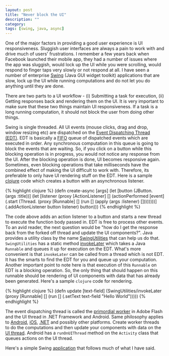 ```yaml
---
layout: post
title: "Never block the UI"
description: ""
category:
tags: [swing, java, async]
---
```


One of the major factors in providing a good user experience is UI responsiveness. Sluggish user interfaces are always a pain to work with and drive much of users' frustrations. I remember a few years back when Facebook launched their mobile app, they had a number of issues where the app was sluggish, would lock up the UI while you were scrolling, would respond to finger taps very slowly or not respond at all. I have seen a number of enterprise [Swing][swing] (Java GUI widget toolkit) applications that are slow, lock up the UI while running computations and do not let you do anything until they are done.

There are two parts to a UI workflow - (i) Submitting a task for execution, (ii) Getting responses back and rendering them on the UI. It is very important to make sure that these two things maintain UI responsiveness. If a task is a long running computation, it should not block the user from doing other things.

Swing is single threaded. All UI events (mouse clicks, drag and drop, window resizing etc) are dispatched on the [Event Dispatching Thread (EDT)][edt]. EDT is basically a [FIFO][fifo] queue of dispatched events which are executed in order. Any synchronous computation in this queue is going to block the events that are waiting. So, if you click on a button while this blocking operation is in progress, you would not notice any response from the UI. After the blocking operation is done, UI becomes responsive again. Sometimes, even blocking operations that take milliseconds have the combined effect of making the UI difficult to work with. Therefore, its preferable to only have UI rendering stuff on the EDT. Here is a sample [clojure][clojure] code which creates a button with an asynchronous listener.

{% highlight clojure %}
(defn create-async
  [args]
  (let [button (JButton. (args :title))]
    (let [listener
          (proxy [ActionListener] []
           (actionPerformed [event]
                        (.start
                         (Thread.
                          (proxy [Runnable] []
                                    (run []
                                         (apply (args :listener) [])))))))]
    (.addActionListener button listener)
      button)))
{% endhighlight %}

The code above adds an action listener to a button and starts a new thread to execute the function body passed in. EDT is free to process other events. To an avid reader, the next question would be "how do I get the response back from the forked off thread and update the UI components?". Java provides a utility class by the name [SwingUtilities][swing-utilities] that can help us do that. `SwingUtilities` has a static method [invokeLater][invokeLater] which takes a Java `Runnable` and queues it up for execution on the EDT. What's more convenient is that `invokeLater` can be called from a thread which is not EDT. It has the smarts to find the EDT for you and queue up your computation. Another important point to note here is that execution of this `Runnable` on EDT is a blocking operation. So, the only thing that should happen on this runnable should be rendering of UI components with data that has already been generated. Here's a sample `clojure` code for rendering.

{% highlight clojure %}
(defn update
  [text-field]
  (SwingUtilities/invokeLater
   (proxy [Runnable] []
     (run []
          (.setText text-field "Hello World")))))
{% endhighlight %}

The event dispatching thread is called the [primordial worker][primordial] in Adobe Flash and the UI thread in .NET Framework and Android. Same philosophy applies to [Android][android], [iOS][ios], [.NET][net] and possibly other platforms. Create worker threads to do the computations and then update your components with data on the [UI thread][android-run-on-ui]. Android has a `runOnUIThread` method on the `Activity` class that queues actions on the UI thread.

Here's a simple Swing [application][nonblocking-swing] that follows much of what I have said.

[nonblocking-swing]: https://github.com/piyush0101/nonblocking-swing/
[swing]: http://en.wikipedia.org/wiki/Swing_(Java)
[edt]: http://en.wikipedia.org/wiki/Event_dispatching_thread
[invokeLater]: http://docs.oracle.com/javase/7/docs/api/javax/swing/SwingUtilities.html#invokeLater(java.lang.Runnable)
[swing-utilities]: http://docs.oracle.com/javase/7/docs/api/javax/swing/SwingUtilities.html
[clojure]: http://clojure.org/
[android-run-on-ui]: http://developer.android.com/reference/android/app/Activity.html#runOnUiThread(java.lang.Runnable)
[android]: http://en.wikipedia.org/wiki/Android_(operating_system)
[fifo]: http://en.wikipedia.org/wiki/FIFO
[primordial]: http://help.adobe.com/en_US/FlashPlatform/reference/actionscript/3/flash/system/Worker.html
[ios]: http://en.wikipedia.org/wiki/IOS
[net]: http://en.wikipedia.org/wiki/.NET_Framework
